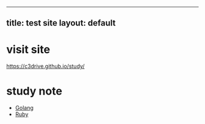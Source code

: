 ---
title: test site
layout: default
----
# visit site
https://c3drive.github.io/study/
# study note
- [Golang](/Golang/STUDYNOTE.md)
- [Ruby](/Ruby/STUDYNOTE.md)
